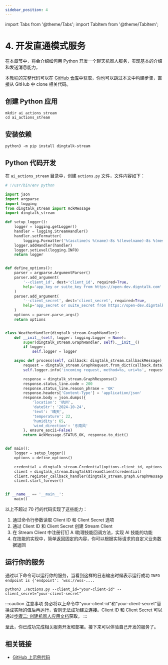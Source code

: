 ```yaml
---
sidebar_position: 4
---
```

import Tabs from '@theme/Tabs';
import TabItem from '@theme/TabItem';


# 4. 开发直通模式服务


在本章节中，将会介绍如何用 Python 开发一个聊天机器人服务，实现基本的介绍和发送消息能力。

本教程的完整代码可以在 [GitHub 仓库](https://github.com/open-dingtalk/dingtalk-tutorial-python)中获取，你也可以跳过本文中构建步骤，直接从 GitHub 中 clone 相关代码。

## 创建 Python 应用

```shell
mkdir ai_actions_stream
cd ai_actions_stream
```

## 安装依赖

```shell
python3 -m pip install dingtalk-stream
```

## Python 代码开发

在 `ai_actions_stream` 目录中，创建 `actions.py` 文件，文件内容如下：

```python title="actions.py" showLineNumbers
# !/usr/bin/env python

import json
import argparse
import logging
from dingtalk_stream import AckMessage
import dingtalk_stream

def setup_logger():
    logger = logging.getLogger()
    handler = logging.StreamHandler()
    handler.setFormatter(
        logging.Formatter('%(asctime)s %(name)-8s %(levelname)-8s %(message)s [%(filename)s:%(lineno)d]'))
    logger.addHandler(handler)
    logger.setLevel(logging.INFO)
    return logger


def define_options():
    parser = argparse.ArgumentParser()
    parser.add_argument(
        '--client_id', dest='client_id', required=True,
        help='app_key or suite_key from https://open-dev.digntalk.com'
    )
    parser.add_argument(
        '--client_secret', dest='client_secret', required=True,
        help='app_secret or suite_secret from https://open-dev.digntalk.com'
    )
    options = parser.parse_args()
    return options


class WeatherHandler(dingtalk_stream.GraphHandler):
    def __init__(self, logger: logging.Logger = None):
        super(dingtalk_stream.GraphHandler, self).__init__()
        if logger:
            self.logger = logger

    async def process(self, callback: dingtalk_stream.CallbackMessage):
        request = dingtalk_stream.GraphRequest.from_dict(callback.data)
        self.logger.info('incoming request, method=%s, uri=%s', request.request_line.method, request.request_line.uri)

        response = dingtalk_stream.GraphResponse()
        response.status_line.code = 200
        response.status_line.reason_phrase = 'OK'
        response.headers['Content-Type'] = 'application/json'
        response.body = json.dumps({
            'location': '杭州',
            'dateStr': '2024-10-24',
            'text': '晴天',
            'temperature': 22,
            'humidity': 65,
            'wind_direction': '东南风'
        }, ensure_ascii=False)
        return AckMessage.STATUS_OK, response.to_dict()


def main():
    logger = setup_logger()
    options = define_options()

    credential = dingtalk_stream.Credential(options.client_id, options.client_secret)
    client = dingtalk_stream.DingTalkStreamClient(credential)
    client.register_callback_handler(dingtalk_stream.graph.GraphMessage.TOPIC, WeatherHandler(logger))
    client.start_forever()


if __name__ == '__main__':
    main()
```

以上不超过 70 行的代码实现了这些能力：
1. 通过命令行参数读取 Client ID 和 Client Secret 选项
2. 通过 Client ID 和 Client Secret 创建 Stream Client
3. 在 Stream Client 中注册钉钉 A I助理技能回调方法，实现 AI 技能的功能
4. 在技能的实现中，简单返回固定的内容，你可以根据实际请求的自定义业务数据返回


## 运行你的服务

通过以下命令可以运行你的服务，当看到这样的日志输出时候表示运行成功 `INFO     endpoint is {'endpoint': 'wss://wss-....`

```shell
python3 ./actions.py --client_id="your-client-id" --client_secret="your-client-secret"
```

:::caution 注意事项
务必将以上命令中"your-client-id"和"your-client-secret"替换成实际的值后再运行，否则无法成功建立连接。Client ID 和 Client Secret 可以通过[步骤二: 创建机器人应用文档](create-bot)获取。
:::

至此，你已成功完成相关服务开发和部署。接下来可以体验自己开发的服务了。

## 相关链接

* [GitHub 上示例代码](https://github.com/open-dingtalk/dingtalk-tutorial-python)
